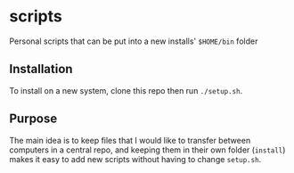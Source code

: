 # scripts

Personal scripts that can be put into a new installs' `$HOME/bin` folder

## Installation

To install on a new system, clone this repo then run `./setup.sh`.

## Purpose

The main idea is to keep files that I would like to transfer between computers in a central repo, and keeping them in their own folder (`install`) makes it easy to add new scripts without having to change `setup.sh`.
